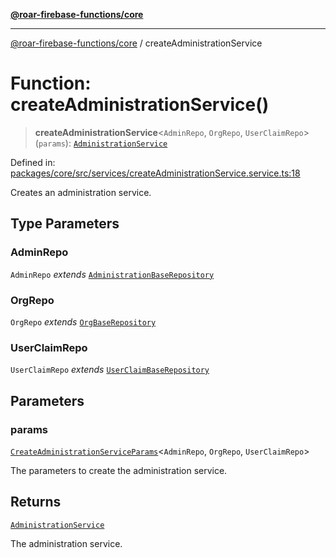 [**@roar-firebase-functions/core**](../README.md)

---

[@roar-firebase-functions/core](../README.md) / createAdministrationService

# Function: createAdministrationService()

> **createAdministrationService**\<`AdminRepo`, `OrgRepo`, `UserClaimRepo`\>(`params`): [`AdministrationService`](../interfaces/AdministrationService.md)

Defined in: [packages/core/src/services/createAdministrationService.service.ts:18](https://github.com/yeatmanlab/roar-firebase-functions/blob/0fc701649174b7557e55644b1065be2fa3d3d7ca/packages/core/src/services/createAdministrationService.service.ts#L18)

Creates an administration service.

## Type Parameters

### AdminRepo

`AdminRepo` _extends_ [`AdministrationBaseRepository`](../interfaces/AdministrationBaseRepository.md)

### OrgRepo

`OrgRepo` _extends_ [`OrgBaseRepository`](../interfaces/OrgBaseRepository.md)

### UserClaimRepo

`UserClaimRepo` _extends_ [`UserClaimBaseRepository`](../interfaces/UserClaimBaseRepository.md)

## Parameters

### params

[`CreateAdministrationServiceParams`](../interfaces/CreateAdministrationServiceParams.md)\<`AdminRepo`, `OrgRepo`, `UserClaimRepo`\>

The parameters to create the administration service.

## Returns

[`AdministrationService`](../interfaces/AdministrationService.md)

The administration service.
